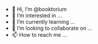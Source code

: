 - 👋 Hi, I’m @booktorium
- 👀 I’m interested in ...
- 🌱 I’m currently learning ...
- 💞️ I’m looking to collaborate on ...
- 📫 How to reach me ...

<!---
booktorium/booktorium is a ✨ special ✨ repository because its `README.md` (this file) appears on your GitHub profile.
You can click the Preview link to take a look at your changes.
--->
